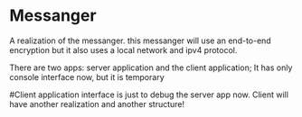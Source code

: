 # Messanger
A realization of the messanger.
this messanger will use an end-to-end encryption but it also uses a local network and ipv4 protocol.

There are two apps: server application and the client application;
It has only console interface now, but it is temporary

#Client application interface is just to debug the server app now. Client will have another realization and another structure!
